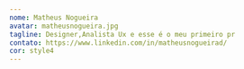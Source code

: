 ```yaml
---
nome: Matheus Nogueira
avatar: matheusnogueira.jpg
tagline: Designer,Analista Ux e esse é o meu primeiro pr
contato: https://www.linkedin.com/in/matheusnogueirad/
cor: style4
---
```

